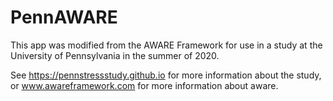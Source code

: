 # PennAWARE

This app was modified from the AWARE Framework for use in a study at the University of Pennsylvania in the summer of 2020. 

See https://pennstressstudy.github.io for more information about the study, or www.awareframework.com for more information about aware.
